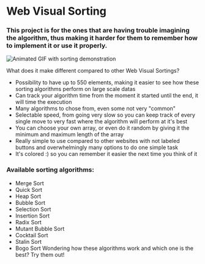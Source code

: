 # Web Visual Sorting

### This project is for the ones that are having trouble imagining the algorithm, thus making it harder for them to remember how to implement it or use it properly.

![Animated GIF with sorting demonstration](https://i.imgur.com/WuhCfML.gif)

What does it make different compared to other Web Visual Sortings?
- Possibility to have up to 550 elements, making it easier to see how these sorting algorithms perform on large scale datas
- Can track your algorithm time from the moment it started until the end, it will time the execution
- Many algorithms to chose from, even some not very "common"
- Selectable speed, from going very slow so you can keep track of every single move to very fast where the algorithm will perform at it's best
- You can choose your own array, or even do it random by giving it the minimum and maximum length of the array
- Really simple to use compared to other websites with not labeled buttons and overwhelmingly many options to do one simple task
- It's colored :) so you can remember it easier the next time you think of it

### Available sorting algorithms:
- Merge Sort
- Quick Sort
- Heap Sort
- Bubble Sort
- Selection Sort
- Insertion Sort
- Radix Sort
- Mutant Bubble Sort
- Cocktail Sort
- Stalin Sort
- Bogo Sort
Wondering how these algorithms work and which one is the best? Try them out!

